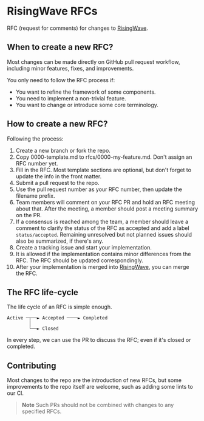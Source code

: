 # RisingWave RFCs

RFC (request for comments) for changes to [RisingWave][risingwave].

## When to create a new RFC?

Most changes can be made directly on GitHub pull request workflow, including minor features, fixes, and improvements.

You only need to follow the RFC process if:

* You want to refine the framework of some components.
* You need to implement a non-trivial feature.
* You want to change or introduce some core terminology.

## How to create a new RFC?

Following the process:

1. Create a new branch or fork the repo.
2. Copy 0000-template.md to rfcs/0000-my-feature.md. Don't assign an RFC number yet.
3. Fill in the RFC. Most template sections are optional, but don't forget to update the info in the front matter.
4. Submit a pull request to the repo.
5. Use the pull request number as your RFC number, then update the filename prefix.
6. Team members will comment on your RFC PR and hold an RFC meeting about that. After the meeting, a member should post a meeting summary on the PR.
7. If a consensus is reached among the team, a member should leave a comment to clarify the status of the RFC as accepted and add a label `status/accepted`. Remaining unresolved but not planned issues should also be summarized, if there's any.
8. Create a tracking issue and start your implementation.
9. It is allowed if the implementation contains minor differences from the RFC. The RFC should be updated correspondingly.
10. After your implementation is merged into [RisingWave][risingwave], you can merge the RFC.

## The RFC life-cycle

The life cycle of an RFC is simple enough.

```plain
Active ─┬──► Accepted ────► Completed
        │
        └──► Closed
```

In every step, we can use the PR to discuss the RFC; even if it's closed or completed.

## Contributing

Most changes to the repo are the introduction of new RFCs, but some improvements to the repo itself are welcome, such as adding some lints to our CI.

> **Note**
> Such PRs should not be combined with changes to any specified RFCs.

[risingwave]: https://github.com/risingwavelabs/risingwave
